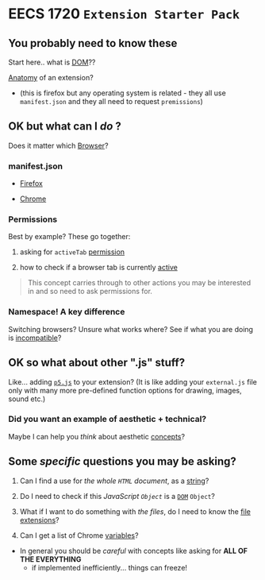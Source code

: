# EECS 1720 `Extension Starter Pack`

## You probably need to know these

Start here.. what is [DOM](https://www.freecodecamp.org/news/what-is-the-dom-document-object-model-meaning-in-javascript/)??

[Anatomy](https://developer.mozilla.org/en-US/docs/Mozilla/Add-ons/WebExtensions/Anatomy_of_a_WebExtension) of an extension?

- (this is firefox but any operating system is related - they all use `manifest.json` and they all need to request `premissions`)

## OK but what can I _do_ ?

Does it matter which [Browser](https://developer.mozilla.org/en-US/docs/Mozilla/Add-ons/WebExtensions/Browser_support_for_JavaScript_APIs)?

### manifest.json

- [Firefox](https://developer.mozilla.org/en-US/docs/Mozilla/Add-ons/WebExtensions/manifest.json)

- [Chrome](https://developer.chrome.com/docs/extensions/mv3/manifest/)

### Permissions

Best by example? These go together:

1. asking for `activeTab` [permission](https://www.geeksforgeeks.org/how-to-check-if-a-browser-tab-is-currently-active-or-not/?ref=gcse)

2. how to check if a browser tab is currently [active](https://developer.mozilla.org/en-US/docs/Mozilla/Add-ons/WebExtensions/manifest.json/permissions)

> This concept carries through to other actions you may be interested in and so need to ask permissions for.

### Namespace! A key difference

Switching browsers? Unsure what works where? See if what you are doing is [incompatible](https://developer.mozilla.org/en-US/docs/Mozilla/Add-ons/WebExtensions/Chrome_incompatibilities)?

## OK so what about other ".js" stuff?

Like... adding [`p5.js`](https://www.geeksforgeeks.org/p5-js-select-function/?ref=lbp) to your extension? (It is like adding your `external.js` file only with many more pre-defined function options for drawing, images, sound etc.)

### Did you want an example of aesthetic + technical?

Maybe I can help you _think_ about aesthetic [concepts](https://blog.homeforfiction.com/2020/02/20/book-worming-party-literature-meets-drawing/)?

## Some _specific_ questions you may be asking?

1. Can I find a use for _the whole `HTML` document_, as a [string](https://www.geeksforgeeks.org/how-to-get-the-entire-html-document-as-a-string-in-javascript/?ref=rp)?

2. Do I need to check if this _JavaScript `Object`_ is a [`DOM`](https://www.geeksforgeeks.org/how-to-check-a-javascript-object-is-a-dom-object/?ref=rp) `Object`?

3. What if I want to do something with _the files_, do I need to know the [file extensions](https://www.geeksforgeeks.org/how-to-get-file-extensions-using-javascript/?ref=gcse)?

4. Can I get a list of Chrome [variables](https://www.geeksforgeeks.org/view-the-list-of-all-variables-in-google-chrome-console-using-javascript/?ref=rp)?

- In general you should be _careful_ with concepts like asking for **ALL OF THE EVERYTHING**
  - if implemented inefficiently... things can freeze!
